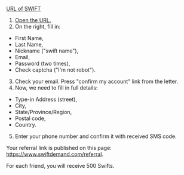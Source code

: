[URL of SWIFT](https://www.swiftdemand.com/?referred_by=sxiii)

1. [Open the URL.](https://www.swiftdemand.com/?referred_by=sxiii) 
2. On the right, fill in: 
* First Name,
* Last Name, 
* Nickname ("swift name"), 
* Email,
* Password (two times), 
* Check captcha ("I'm not robot"). 
3. Check your email. Press "confirm my account" link from the letter.
4. Now, we need to fill in full details:
* Type-in Address (street), 
* City, 
* State/Province/Region, 
* Postal code, 
* Country. 
5. Enter your phone number and confirm it with received SMS code. 

Your referral link is published on this page: https://www.swiftdemand.com/referral.

For each friend, you will receive 500 Swifts.
